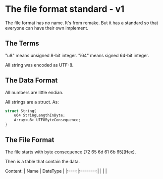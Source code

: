 # The file format standard - v1
The file format has no name. It's from remake. But it has a standard so that everyone can have their own implement.
## The Terms
"u8" means unsigned 8-bit integer. "i64" means signed 64-bit integer. 

All string was encoded as UTF-8.

## The Data Format
All numbers are little endian.

All strings are a struct. As:
```c
struct String{
    u64 StringLengthInByte;
    Array<u8> UTF8ByteConsequence;
}
```

## The File Format
The file starts with byte consequence [72 65 6d 61 6b 65]\(Hex\).

Then is a table that contain the data.

Content:
| Name | DateType |
|:----:|:--------:|
|    |     |


